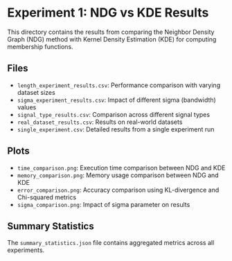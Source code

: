 # Experiment 1: NDG vs KDE Results

This directory contains the results from comparing the Neighbor Density Graph (NDG) method
with Kernel Density Estimation (KDE) for computing membership functions.

## Files

- `length_experiment_results.csv`: Performance comparison with varying dataset sizes
- `sigma_experiment_results.csv`: Impact of different sigma (bandwidth) values
- `signal_type_results.csv`: Comparison across different signal types
- `real_dataset_results.csv`: Results on real-world datasets
- `single_experiment.csv`: Detailed results from a single experiment run

## Plots

- `time_comparison.png`: Execution time comparison between NDG and KDE
- `memory_comparison.png`: Memory usage comparison between NDG and KDE
- `error_comparison.png`: Accuracy comparison using KL-divergence and Chi-squared metrics
- `sigma_comparison.png`: Impact of sigma parameter on results

## Summary Statistics

The `summary_statistics.json` file contains aggregated metrics across all experiments.
